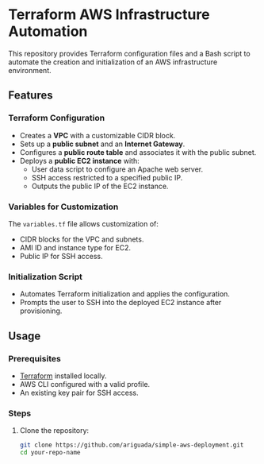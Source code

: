 # Terraform AWS Infrastructure Automation

This repository provides Terraform configuration files and a Bash script to automate the creation and initialization of an AWS infrastructure environment.

## Features

### Terraform Configuration
- Creates a **VPC** with a customizable CIDR block.
- Sets up a **public subnet** and an **Internet Gateway**.
- Configures a **public route table** and associates it with the public subnet.
- Deploys a **public EC2 instance** with:
  - User data script to configure an Apache web server.
  - SSH access restricted to a specified public IP.
  - Outputs the public IP of the EC2 instance.

### Variables for Customization
The `variables.tf` file allows customization of:
- CIDR blocks for the VPC and subnets.
- AMI ID and instance type for EC2.
- Public IP for SSH access.

### Initialization Script
- Automates Terraform initialization and applies the configuration.
- Prompts the user to SSH into the deployed EC2 instance after provisioning.

## Usage

### Prerequisites
- [Terraform](https://www.terraform.io/) installed locally.
- AWS CLI configured with a valid profile.
- An existing key pair for SSH access.

### Steps
1. Clone the repository:
   ```bash
   git clone https://github.com/ariguada/simple-aws-deployment.git
   cd your-repo-name
